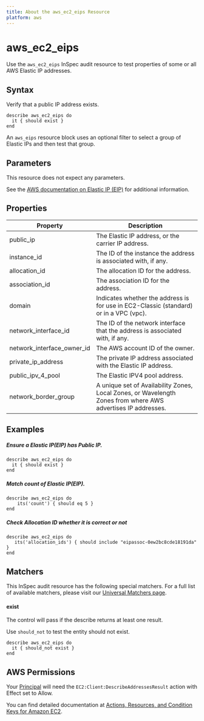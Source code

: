 ```yaml
---
title: About the aws_ec2_eips Resource
platform: aws
---
```


# aws\_ec2\_eips

Use the `aws_ec2_eips` InSpec audit resource to test properties of some or all AWS Elastic IP addresses.

## Syntax

Verify that a public IP address exists.

    describe aws_ec2_eips do
      it { should exist }
    end

An `aws_eips` resource block uses an optional filter to select a group of Elastic IPs and then test that group.

## Parameters

This resource does not expect any parameters.

See the [AWS documentation on Elastic IP (EIP)](https://docs.aws.amazon.com/AWSCloudFormation/latest/UserGuide/aws-properties-ec2-eip.html) for additional information.

## Properties

| Property | Description|
| --- | --- |
| public_ip | The Elastic IP address, or the carrier IP address. |
| instance_id | The ID of the instance the address is associated with, if any. |
| allocation_id | The allocation ID for the address. |
| association_id | The association ID for the address. |
| domain | Indicates whether the address is for use in EC2-Classic (standard) or in a VPC (vpc). |
| network_interface_id | The ID of the network interface that the address is associated with, if any. |
| network_interface_owner_id | The AWS account ID of the owner. |
| private_ip_address | The private IP address associated with the Elastic IP address. |
| public_ipv_4_pool | The Elastic IPV4 pool address. |
| network_border_group | A unique set of Availability Zones, Local Zones, or Wavelength Zones from where AWS advertises IP addresses. |

## Examples

##### Ensure a Elastic IP(EIP) has Public IP.
    describe aws_ec2_eips do
      it { should exist }
    end

##### Match count of Elastic IP(EIP).
    describe aws_ec2_eips do
        its('count') { should eq 5 }
    end

##### Check Allocation ID whether it is correct or not
    describe aws_ec2_eips do
       its('allocation_ids') { should include "eipassoc-0ew2bc8cde18191da" }
    end

## Matchers

This InSpec audit resource has the following special matchers. For a full list of available matchers, please visit our [Universal Matchers page](https://www.inspec.io/docs/reference/matchers/).

#### exist

The control will pass if the describe returns at least one result.

Use `should_not` to test the entity should not exist.

    describe aws_ec2_eips do
      it { should_not exist }
    end

## AWS Permissions

Your [Principal](https://docs.aws.amazon.com/IAM/latest/UserGuide/intro-structure.html#intro-structure-principal) will need the `EC2:Client:DescribeAddressesResult` action with Effect set to Allow.

You can find detailed documentation at [Actions, Resources, and Condition Keys for Amazon EC2](https://docs.aws.amazon.com/IAM/latest/UserGuide/list_amazonec2.html).
